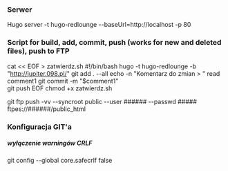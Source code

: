 ### Serwer
Hugo server -t hugo-redlounge --baseUrl=http://localhost -p 80


### Script for build, add, commit, push (works for new and deleted files), push to FTP 
cat << EOF > zatwierdz.sh
#!/bin/bash
hugo -t hugo-redlounge -b "http://jupiter.098.pl/"
git add . --all
echo -n "Komentarz do zmian > "
read comment1
git commit -m "\$comment1"	
git push
EOF
chmod +x zatwierdz.sh

git ftp push -vv --syncroot public --user ###### --passwd ##### ftpes://######/public_html


### Konfiguracja GIT'a
##### wyłączenie warningów CRLF
git config --global core.safecrlf false 